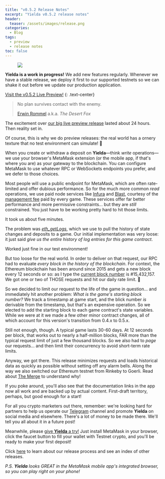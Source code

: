 ```yaml
---
title: "v0.5.2 Release Notes"
excerpt: "Yielda v0.5.2 release notes"
header:
  teaser: /assets/images/release.png
categories:
  - Blog
tags:
  - preview
  - release notes
toc: false
---
```


<figure class="align-left" style="margin-top: 10px; margin-bottom: 10px; width: 150px;">
    <img src="{{ site.url }}{{ site.baseurl }}/assets/images/release.png">
</figure>

**Yielda is a work in progress!** We add new features regularly. Whenever we have a stable release, we deploy it first to our supported testnets so we can shake it out before we update our production application.

<a class="btn btn--primary btn--large" href="https://app-git-preview-0-5-2-ponzifarm.vercel.app/" target="blank">Visit the v0.5.2 Live Preview!</a>
{:  .text-center}

> No plan survives contact with the enemy.
>
> [Erwin Rommel](https://quotepark.com/authors/erwin-rommel/) a.k.a. _The Desert Fox_

The excitement over [our big live preview release](/blog/release-0-4-1) lasted about 24 hours. Then reality set in.

Of course, this is why we do preview releases: the real world has a ornery texture that no test environment can simulate! 🤣

When you create or withdraw a deposit on **Yielda**—think _write_ operations—we use your browser's MetaMask extension (or the mobile app, if that's where you are) as your gateway to the blockchain. You can configure MetaMask to use whatever RPC or WebSockets endpoints you prefer, and we defer to those choices.

Most people will use a public endpoint for MetaMask, which are often rate-limited and offer dubious performance. So for the much more common _read_ operations, we use paid node services like [Infura](https://infura.io/) and [Blast](https://blastapi.io/), courtesy of the [management fee](/blog/game-rules#management-fee) paid by every game. These services offer far better performance and more permissive constraints... but they are _still_ constrained. You just have to be working pretty hard to hit those limits.

It took us about five minutes.

The problem was *[eth_getLogs](https://ethereum.org/en/developers/docs/apis/json-rpc/#eth_getlogs)*, which we use to pull the history of state changes and deposits to a game. Our initial implementation was very loose: it just said _give us the entire history of log entries for this game contract_.

Worked just fine in our test environment!

But too loose for the real world. In order to deliver on that request, our RPC had to evaluate _every block in the history of the blockchain_. For context, the Ethereum blockchain has been around since 2015 and gets a new block every 12 seconds or so: as I type the [current block number](https://etherscan.io/blocks) is #15,432,157. We got one or two of THOSE requests and hit our daily rate limit. 🤣

So we decided to limit our request to the life of the game in question... and immediately hit another problem: _What is the game's starting block number?_ We track a timestamp at game start, and the blick number _is_ derivable from the timestamp, but that's an expensive operation. So we elected to add the starting block to each game contract's state variables. While we were at it we made a few other minor contract changes, all of which account for this version's transition from 0.4.x to 0.5.x.

Still not enough, though. A typical game lasts 30-60 days. At 12 seconds per block, that works out to nearly a half-million blocks, FAR more than the typical request limit of just a few thousand blocks. So we also had to _page_ our requests... and then limit their concurrency to avoid short-term rate limits.

Anyway, we got there. This release minimizes requests and loads historical data as quickly as possible without setting off any alarm bells. Along the way we also switched our Ethereum testnet from Rinkeby to Goerli. Read about [The Merge](https://www.alchemy.com/the-merge) to understand why!

If you poke around, you'll also see that the documentation links in the app now all work and are backed up by actual content. First-draft territory, perhaps, but good enough for a start!

For all you crypto marketers out there, remember: we're looking hard for partners to help us operate our [Telegram](https://t.me/yielda_game) channel and promote **Yielda** on social media and elsewhere. There's a lot of money to be made there. We'll tell you all about it in a future post!

Meanwhile, please [give **Yielda** a try!](https://preview.yielda.io) Just install MetaMask in your browser, click the faucet button to fill your wallet with Testnet crypto, and you'll be ready to make your first deposit!

Click [here](/blog/releases) to learn about our release process and see an index of other releases.

_P.S. **Yielda** looks GREAT in the MetaMask mobile app's integrated browser, so you can play right on your phone!_
